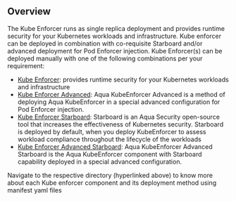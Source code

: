 ## Overview

The Kube Enforcer runs as single replica deployment and provides runtime security for your Kubernetes workloads and infrastructure. Kube enforcer can be deployed in combination with co-requisite Starboard and/or advanced deployment for Pod Enforcer injection. Kube Enforcer(s) can be deployed manually with one of the following combinations per your requirement:

* [Kube Enforcer](https://github.com/KoppulaRajender/deployments/tree/6.5_dev/enforcers/kube_enforcer/kubenetes_and_openshift/manifests/kube-enforcer): provides runtime security for your Kubernetes workloads and infrastructure
* [Kube Enforcer Advanced](https://github.com/KoppulaRajender/deployments/tree/6.5_dev/enforcers/kube_enforcer/kubenetes_and_openshift/manifests/kube_enforcer_advanced): Aqua KubeEnforcer Advanced is a method of deploying Aqua KubeEnforcer in a special advanced configuration for Pod Enforcer injection.
* [Kube Enforcer Starboard](https://github.com/KoppulaRajender/deployments/tree/6.5_dev/enforcers/kube_enforcer/kubenetes_and_openshift/manifests/kube_enforcer_starboard): Starboard is an Aqua Security open-source tool that increases the effectiveness of Kubernetes security. Starboard is deployed by default, when you deploy KubeEnforcer to assess workload compliance throughout the lifecycle of the workloads
* [Kube Enforcer Advanced Starboard](https://github.com/KoppulaRajender/deployments/tree/6.5_dev/enforcers/kube_enforcer/kubenetes_and_openshift/manifests/kube_enforcer_advanced_starboard): Aqua KubeEnforcer Advanced Starboard is the Aqua KubeEnforcer component with Starboard capability deployed in a special advanced configuration.

Navigate to the respective directory (hyperlinked above) to know more about each Kube enforcer component and its deployment method using manifest yaml files